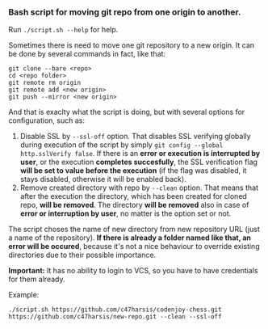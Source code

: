 ### Bash script for moving git repo from one origin to another.

Run `./script.sh --help` for help.

Sometimes there is need to move one git repository to a new origin. It can be done by several commands in fact, like that:
```
git clone --bare <repo>
cd <repo folder>
git remote rm origin
git remote add <new origin>
git push --mirror <new origin>
```
And that is exaclty what the script is doing, but with several options for configuration, such as:

1. Disable SSL by `--ssl-off` option. That disables SSL verifying globally during execution of the script by simply `git config --global http.sslVerify false`. If there is an **error or execution is interrupted by user**, or the execution **completes succesfully**, the SSL verification flag **will be set to value before the execution** (if the flag was disabled, it stays disabled, otherwise it will be enabled back).
2. Remove created directory with repo by `--clean` option. That means that after the execution the directory, which has been created for cloned repo, **will be removed**. The directory **will be removed** also in case of **error or interruption by user**, no matter is the option set or not.

The script choses the name of new directory from new repository URL (just a name of the repository). **If there is already a folder named like that, an error will be occured**, because it's not a nice behaviour to override existing directories due to their possible importance.


**Important:** It has no ability to login to VCS, so you have to have credentials for them already.

Example:
```
./script.sh https://github.com/c47harsis/codenjoy-chess.git https://github.com/c47harsis/new-repo.git --clean --ssl-off
```
